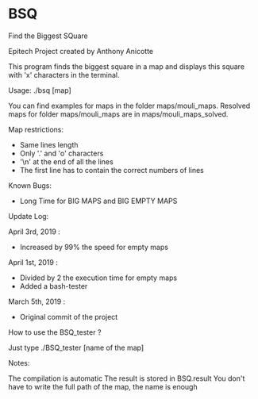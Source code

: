 # BSQ
Find the Biggest SQuare

Epitech Project created by Anthony Anicotte

This program finds the biggest square in a map and displays this square with 'x' characters in the terminal.



Usage: ./bsq [map]

You can find examples for maps in the folder maps/mouli_maps.
Resolved maps for folder maps/mouli_maps are in maps/mouli_maps_solved.


Map restrictions:

- Same lines length
- Only '.' and 'o' characters
- '\n' at the end of all the lines
- The first line has to contain the correct numbers of lines

Known Bugs:

- Long Time for BIG MAPS and BIG EMPTY MAPS

Update Log:

April 3rd, 2019 :
- Increased by 99% the speed for empty maps

April 1st, 2019 :
- Divided by 2 the execution time for empty maps
- Added a bash-tester

March 5th, 2019 :
- Original commit of the project



How to use the BSQ_tester ?

Just type ./BSQ_tester [name of the map]


Notes:

The compilation is automatic
The result is stored in BSQ.result
You don't have to write the full path of the map, the name is enough